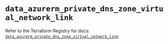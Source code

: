# `data_azurerm_private_dns_zone_virtual_network_link`

Refer to the Terraform Registry for docs: [`data_azurerm_private_dns_zone_virtual_network_link`](https://registry.terraform.io/providers/hashicorp/azurerm/3.114.0/docs/data-sources/private_dns_zone_virtual_network_link).

